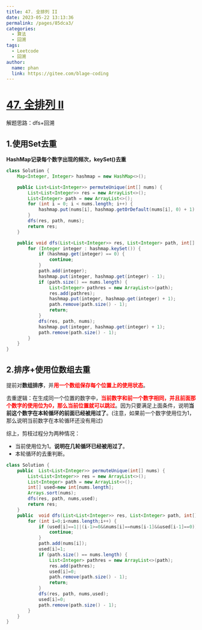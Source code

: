 ```yaml
---
title: 47. 全排列 II
date: 2023-05-22 13:13:36
permalink: /pages/85dca3/
categories:
  - 算法
  - 回溯
tags:
  - Leetcode
  - 回溯
author: 
  name: phan
  link: https://gitee.com/blage-coding
---
```

# [47. 全排列 II](https://leetcode.cn/problems/permutations-ii/)

解题思路：dfs+回溯

## 1.使用Set去重

**HashMap记录每个数字出现的频次，keySet()去重**

```java
class Solution {
    Map<Integer, Integer> hashmap = new HashMap<>();

    public List<List<Integer>> permuteUnique(int[] nums) {
        List<List<Integer>> res = new ArrayList<>();
        List<Integer> path = new ArrayList<>();
        for (int i = 0; i < nums.length; i++) {
            hashmap.put(nums[i], hashmap.getOrDefault(nums[i], 0) + 1);
        }
        dfs(res, path, nums);
        return res;
    }

    public void dfs(List<List<Integer>> res, List<Integer> path, int[] nums) {
        for (Integer integer : hashmap.keySet()) {
            if (hashmap.get(integer) == 0) {
                continue;
            }
            path.add(integer);
            hashmap.put(integer, hashmap.get(integer) - 1);
            if (path.size() == nums.length) {
                List<Integer> pathres = new ArrayList<>(path);
                res.add(pathres);
                hashmap.put(integer, hashmap.get(integer) + 1);
                path.remove(path.size() - 1);
                return;
            }
            dfs(res, path, nums);
            hashmap.put(integer, hashmap.get(integer) + 1);
            path.remove(path.size() - 1);
        }
    }
}
```

## 2.排序+使用位数组去重

提前对**数组排序**，并<font color="red">**用一个数组保存每个位置上的使用状态**</font>。

去重逻辑：在生成同一个位置的数字中，<font color="red">**当前数字和前一个数字相同，并且前面那个数字的使用位为0，那么当前位置就可以跳过**</font>。因为只要满足上面条件，说明**当前这个数字在本轮循环的前面已经被用过了**。(注意，如果前一个数字使用位为1，那么说明当前数字在本轮循环还没有用过)

综上，剪枝过程分为两种情况：

- 当前使用位为1。**说明在几轮循环已经被用过了**。
- 本轮循环的去重判断。

```java
class Solution {
    public  List<List<Integer>> permuteUnique(int[] nums) {
        List<List<Integer>> res = new ArrayList<>();
        List<Integer> path = new ArrayList<>();
        int[] used=new int[nums.length];
        Arrays.sort(nums);
        dfs(res, path, nums,used);
        return res;
    }
    public  void dfs(List<List<Integer>> res, List<Integer> path, int[] nums,int[] used) {
        for (int i=0;i<nums.length;i++) {
            if (used[i]==1||(i-1>=0&&nums[i]==nums[i-1]&&used[i-1]==0)) {
                continue;
            }
            path.add(nums[i]);
            used[i]=1;
            if (path.size() == nums.length) {
                List<Integer> pathres = new ArrayList<>(path);
                res.add(pathres);
                used[i]=0;
                path.remove(path.size() - 1);
                return;
            }
            dfs(res, path, nums,used);
            used[i]=0;
            path.remove(path.size() - 1);
        }
    }
}
```